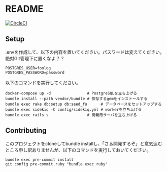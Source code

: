 # README

[![CircleCI](https://circleci.com/gh/2017pro02/medical-web.svg?style=svg)](https://circleci.com/gh/2017pro02/medical-web)

## Setup
.envを作成して、以下の内容を置いてください。パスワードは変えてください。絶対Git管理下に置くなよ？？
```
POSTGRES_USER=foolog
POSTGRES_PASSWORD=password
```

以下のコマンドを実行してください。
```shell
docker-compose up -d                # PostgreSQLを立ち上げる
bundle install --path vendor/bundle # 依存するgemをインストールする
bundle exec rake db:setup db:seed_fu      # データベースをセットアップする
bundle exec sidekiq -C config/sidekiq.yml # workerを立ち上げる
bundle exec rails s                 # 開発用サーバを立ち上げる
```

## Contributing
このプロジェクトをcloneしてbundle installし、「さぁ開発するぞ」と意気込むところ申し訳ありませんが、以下のコマンドを実行しておいてください。
```shell
bundle exec pre-commit install
git config pre-commit.ruby "bundle exec ruby"
```
